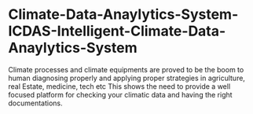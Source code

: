 # Climate-Data-Anaylytics-System-ICDAS-Intelligent-Climate-Data-Anaylytics-System
 Climate  processes and climate  equipments are proved to be the boom to human diagnosing properly and  applying proper strategies in agriculture, real Estate,  medicine, tech etc This shows the need to provide a well focused platform for checking your  climatic data  and having the right documentations.
